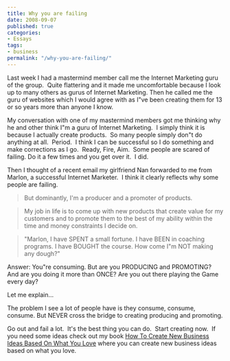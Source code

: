 ```yaml
---
title: Why you are failing
date: 2008-09-07
published: true
categories:
- Essays
tags:
- business
permalink: "/why-you-are-failing/"
---
```

Last week I had a mastermind member call me the Internet Marketing guru of the group.  Quite flattering and it made me uncomfortable because I look up to many others as gurus of Internet Marketing. Then he called me the guru of websites which I would agree with as I"ve been creating them for 13 or so years more than anyone I know.

My conversation with one of my mastermind members got me thinking why he and other think I"m a guru of Internet Marketing.  I simply think it is because I actually create products.  So many people simply don"t do anything at all.  Period.  I think I can be successful so I do something and make corrections as I go.  Ready, Fire, Aim.  Some people are scared of failing. Do it a few times and you get over it.  I did.

Then I thought of a recent email my girlfriend Nan forwarded to me from Marlon, a successful Internet Marketer.  I think it clearly reflects why some people are failing.

>But dominantly, I'm a producer and a promoter of products.

>My job in life is to come up with new products that create value for my customers and to promote them to the best of my ability within the time and money constraints I decide on.

>"Marlon, I have SPENT a small fortune. I have BEEN in coaching programs. I have BOUGHT the course. How come I"m NOT making any dough?"

Answer: You"re consuming. But are you PRODUCING and PROMOTING?
And are you doing it more than ONCE? Are you out there playing the Game every day?

Let me explain...

The problem I see a lot of people have is they consume, consume, consume. But NEVER cross the bridge to creating producing and promoting.

Go out and fail a lot.  It's the best thing you can do.  Start creating now.  If you need some ideas check out my book <a href="http://amzn.to/2hLiqXj">How To Create New Business Ideas Based On What You Love</a> where you can create new business ideas based on what you love.